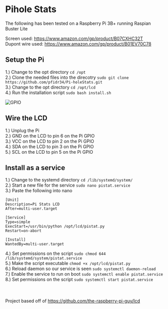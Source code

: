 # Pihole Stats

The following has been tested on a Raspberry Pi 3B+ running Raspian Buster Lite

Screen used: https://www.amazon.com/gp/product/B07CXHC32T <br>
Dupont wire used: https://www.amazon.com/gp/product/B01EV70C78

## Setup the Pi

1.) Change to the opt directory ```cd /opt``` <br>
2.) Clone the needed files into the direcotry ```sudo git clone https://github.com/pfidr34/Pi-holeStats.git``` <br>
3.) Change to the opt directory ```cd /opt/lcd``` <br>
4.) Run the installation script ```sudo bash install.sh``` <br>

![GPIO](https://github.com/pfidr34/lcd/blob/master/images/piGPIO.jpg?raw=true)

## Wire the LCD

1.) Unplug the Pi <br>
2.) GND on the LCD to pin 6 on the Pi GPIO <br>
3.) VCC on the LCD to pin 2 on the Pi GPIO <br>
4.) SDA on the LCD to pin 3 on the Pi GPIO <br>
5.) SCL on the LCD to pin 5 on the Pi GPIO <br>

## Install as a service
1.) Change to the systemd directory ```cd /lib/systemd/system/``` <br>
2.) Start a new file for the service ```sudo nano pistat.service``` <br>
3.) Paste the following into nano <br>
```
[Unit]
Description=Pi Stats LCD
After=multi-user.target

[Service]
Type=simple
ExecStart=/usr/bin/python /opt/lcd/pistat.py
Restart=on-abort

[Install]
WantedBy=multi-user.target
``` 
4.) Set permissions on the script ```sudo chmod 644 /lib/systemd/system/pistat.service``` <br>
5.) Make the script executable ```chmod +x /opt/lcd/pistat.py``` <br>
6.) Reload daemon so our service is seen ```sudo systemctl daemon-reload``` <br>
7.) Enable the service to run on boot ```sudo systemctl enable pistat.service``` <br>
8.) Set permissions on the script ```sudo systemctl start pistat.service``` <br>
<br>
<br>
<br>
Project based off of https://github.com/the-raspberry-pi-guy/lcd
